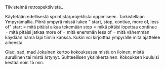 Tiivistelmä retrospektiivistä...

Käytetään edellisestä sprintistä/projektista oppimiseen. Tarkistellaan Ympyrämallia.
Piirrä ympyrä missä lukee " start, stop, contiue, more of, less of"
start = mitä pitäisi alkaa tekemään
stop = mikä pitäisi lopettaa
continue = mitä pitäisi jatkaa
more of = mitä enemmän
less of = mitä vähemmän
käydään nämä läpi tiimin kanssa. Kukin voi kirjoittaa ympyrälle mitä ajattelee aiheesta

Glad, sad, mad
Jokainen kertoo kokouksessa mistä on iloinen, mistä surullinen tai mistä ärtynyt. Suhteellisen yksinkertainen. Kokouksen kuuluisi kestää noin 15 min.
